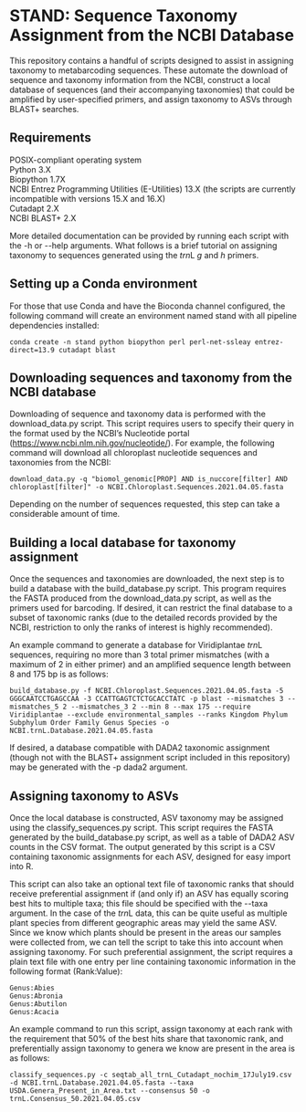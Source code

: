 # STAND: Sequence Taxonomy Assignment from the NCBI Database

This repository contains a handful of scripts designed to assist in assigning taxonomy to metabarcoding sequences. These automate the download of sequence and taxonomy information from the NCBI, construct a local database of sequences (and their accompanying taxonomies) that could be amplified by user-specified primers, and assign taxonomy to ASVs through BLAST+ searches.

## Requirements

POSIX-compliant operating system\
Python 3.X\
Biopython 1.7X\
NCBI Entrez Programming Utilities (E-Utilities) 13.X (the scripts are currently incompatible with versions 15.X and 16.X)\
Cutadapt 2.X\
NCBI BLAST+ 2.X

More detailed documentation can be provided by running each script with the -h or --help arguments. What follows is a brief tutorial on assigning taxonomy to sequences generated using the *trn*L *g* and *h* primers.

## Setting up a Conda environment

For those that use Conda and have the Bioconda channel configured, the following command will create an environment named stand with all pipeline dependencies installed:

`conda create -n stand python biopython perl perl-net-ssleay entrez-direct=13.9 cutadapt blast`

## Downloading sequences and taxonomy from the NCBI database

Downloading of sequence and taxonomy data is performed with the download_data.py script. This script requires users to specify their query in the format used by the NCBI’s Nucleotide portal (https://www.ncbi.nlm.nih.gov/nucleotide/). For example, the following command will download all chloroplast nucleotide sequences and taxonomies from the NCBI:

`download_data.py -q "biomol_genomic[PROP] AND is_nuccore[filter] AND chloroplast[filter]" -o NCBI.Chloroplast.Sequences.2021.04.05.fasta`

Depending on the number of sequences requested, this step can take a considerable amount of time.

## Building a local database for taxonomy assignment

Once the sequences and taxonomies are downloaded, the next step is to build a database with the build_database.py script. This program requires the FASTA produced from the download_data.py script, as well as the primers used for barcoding. If desired, it can restrict the final database to a subset of taxonomic ranks (due to the detailed records provided by the NCBI, restriction to only the ranks of interest is highly recommended).

An example command to generate a database for Viridiplantae *trn*L sequences, requiring no more than 3 total primer mismatches (with a maximum of 2 in either primer) and an amplified sequence length between 8 and 175 bp is as follows:

`build_database.py -f NCBI.Chloroplast.Sequences.2021.04.05.fasta -5 GGGCAATCCTGAGCCAA -3 CCATTGAGTCTCTGCACCTATC -p blast --mismatches 3 --mismatches_5 2 --mismatches_3 2 --min 8 --max 175 --require Viridiplantae --exclude environmental_samples --ranks Kingdom Phylum Subphylum Order Family Genus Species -o NCBI.trnL.Database.2021.04.05.fasta`

If desired, a database compatible with DADA2 taxonomic assignment (though not with the BLAST+ assignment script included in this repository) may be generated with the -p dada2 argument.

## Assigning taxonomy to ASVs

Once the local database is constructed, ASV taxonomy may be assigned using the classify_sequences.py script. This script requires the FASTA generated by the build_database.py script, as well as a table of DADA2 ASV counts in the CSV format. The output generated by this script is a CSV containing taxonomic assignments for each ASV, designed for easy import into R.

This script can also take an optional text file of taxonomic ranks that should receive preferential assignment if (and only if) an ASV has equally scoring best hits to multiple taxa; this file should be specified with the --taxa argument. In the case of the *trn*L data, this can be quite useful as multiple plant species from different geographic areas may yield the same ASV. Since we know which plants should be present in the areas our samples were collected from, we can tell the script to take this into account when assigning taxonomy. For such preferential assignment, the script requires a plain text file with one entry per line containing taxonomic information in the following format (Rank:Value):

```
Genus:Abies
Genus:Abronia
Genus:Abutilon
Genus:Acacia
```

An example command to run this script, assign taxonomy at each rank with the requirement that 50% of the best hits share that taxonomic rank, and preferentially assign taxonomy to genera we know are present in the area is as follows:

`classify_sequences.py -c seqtab_all_trnL_Cutadapt_nochim_17July19.csv -d NCBI.trnL.Database.2021.04.05.fasta --taxa USDA.Genera_Present_in_Area.txt --consensus 50 -o trnL.Consensus_50.2021.04.05.csv`
